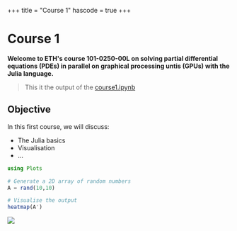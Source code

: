+++
title = "Course 1"
hascode = true
+++

# Course 1

**Welcome to ETH's course 101-0250-00L on solving partial differential equations (PDEs) in parallel on graphical processing untis (GPUs) with the Julia language.**

> This it the output of the [course1.ipynb](https://github.com/eth-vaw-glaciology/course-101-0250-00/blob/main/course1/course1.ipynb)

## Objective

In this first course, we will discuss:
- The Julia basics
- Visualisation
- ...


```julia
using Plots
```

```julia
# Generate a 2D array of random numbers
A = rand(10,10)

# Visualise the output
heatmap(A')
```

![](/course1_files/course1_2_0.svg)
